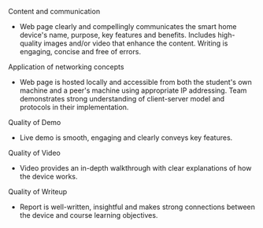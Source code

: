 Content and communication
- Web page clearly and compellingly communicates the smart home device's name, purpose, key features and benefits. Includes high-quality images and/or video that enhance the content. Writing is engaging, concise and free of errors.

Application of networking concepts
- Web page is hosted locally and accessible from both the student's own machine and a peer's machine using appropriate IP addressing. Team demonstrates strong understanding of client-server model and protocols in their implementation.

Quality of Demo
- Live demo is smooth, engaging and clearly conveys key features.

Quality of Video
- Video provides an in-depth walkthrough with clear explanations of how the device works.

Quality of Writeup
- Report is well-written, insightful and makes strong connections between the device and course learning objectives.
